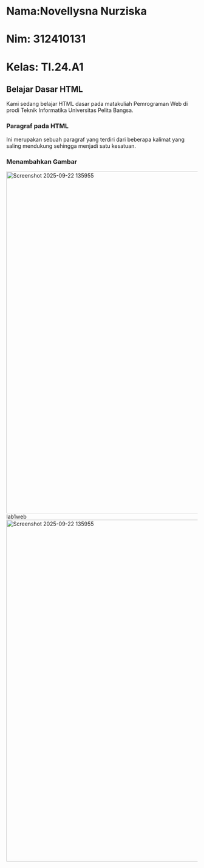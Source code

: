 # Nama:**Novellysna Nurziska**
# Nim: **312410131**  
# Kelas: **TI.24.A1**  


## Belajar Dasar HTML
Kami sedang belajar HTML dasar pada matakuliah Pemrograman Web di prodi Teknik Informatika Universitas Pelita Bangsa.  

### Paragraf pada HTML
Ini merupakan sebuah paragraf yang terdiri dari beberapa kalimat yang saling mendukung sehingga menjadi satu kesatuan.  

### Menambahkan Gambar
<img width="1554" height="899" alt="Screenshot 2025-09-22 135955" src="https://github.com/user-attachments/assets/b927f10a-6471-4f17-a56d-1a7f10b889ec" />
 lab1web
<img width="1554" height="899" alt="Screenshot 2025-09-22 135955" src="https://github.com/user-attachments/assets/f52af8fd-04af-4024-b789-61252e758296" />

